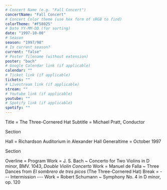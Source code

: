 ```yaml
---
# Concert Name (e.g. "Fall Concert")
concertName: "Fall Concert"
# Concert Color theme (use hex form of sRGB to find)
colorTheme: "#F58025"
# Date YY-MM-DD (for sorting)
date: "1997-10-00"
# Season
season: "1997/98"
# Is current season?
current: "false"
# Poster filename (without extension)
poster: "bach"
# Google Calendar link (if applicable)
calendar: ""
# Ticket link (if applicable)
tickets: ""
# Livestream link (if applicable)
stream: ""
# Youtube link (if applicable)
youtube: ""
# Spotify link (if applicable)
spotify: ""
---
```

Title = The Three-Cornered Hat
Subtitle = Michael Pratt, Conductor

Section

Hall = Richardson Auditorium in Alexander Hall
Generaltime = October 1997

Section

Overline = Program
Work = J. S. Bach ~ Concerto for Two Violins in D minor, BMV. 1043, *Double Violin Concerto*
Work = Manuel de Falla ~ Three Dances from *El sombrero de tres picos* (The Three-Cornered Hat)
Break = --- Intermission ---
Work = Robert Schumann ~ Symphony No. 4 in D minor, op. 120
